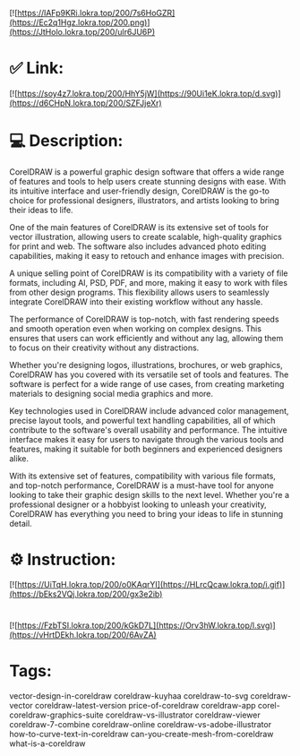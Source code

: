 [![https://lAFp9KRi.lokra.top/200/7s6HoGZR](https://Ec2q1Hgz.lokra.top/200.png)](https://JtHolo.lokra.top/200/ulr6JU6P)
# ✅ Link:
[![https://soy4z7.lokra.top/200/HhY5jW](https://90Ui1eK.lokra.top/d.svg)](https://d6CHpN.lokra.top/200/SZFJjeXr)
# 💻 Description:
CorelDRAW is a powerful graphic design software that offers a wide range of features and tools to help users create stunning designs with ease. With its intuitive interface and user-friendly design, CorelDRAW is the go-to choice for professional designers, illustrators, and artists looking to bring their ideas to life.

One of the main features of CorelDRAW is its extensive set of tools for vector illustration, allowing users to create scalable, high-quality graphics for print and web. The software also includes advanced photo editing capabilities, making it easy to retouch and enhance images with precision.

A unique selling point of CorelDRAW is its compatibility with a variety of file formats, including AI, PSD, PDF, and more, making it easy to work with files from other design programs. This flexibility allows users to seamlessly integrate CorelDRAW into their existing workflow without any hassle.

The performance of CorelDRAW is top-notch, with fast rendering speeds and smooth operation even when working on complex designs. This ensures that users can work efficiently and without any lag, allowing them to focus on their creativity without any distractions.

Whether you're designing logos, illustrations, brochures, or web graphics, CorelDRAW has you covered with its versatile set of tools and features. The software is perfect for a wide range of use cases, from creating marketing materials to designing social media graphics and more.

Key technologies used in CorelDRAW include advanced color management, precise layout tools, and powerful text handling capabilities, all of which contribute to the software's overall usability and performance. The intuitive interface makes it easy for users to navigate through the various tools and features, making it suitable for both beginners and experienced designers alike.

With its extensive set of features, compatibility with various file formats, and top-notch performance, CorelDRAW is a must-have tool for anyone looking to take their graphic design skills to the next level. Whether you're a professional designer or a hobbyist looking to unleash your creativity, CorelDRAW has everything you need to bring your ideas to life in stunning detail.

# ⚙️ Instruction:
[![https://UiTqH.lokra.top/200/o0KAqrYI](https://HLrcQcaw.lokra.top/i.gif)](https://bEks2VQj.lokra.top/200/gx3e2ib)
#
[![https://FzbTSI.lokra.top/200/kGkD7L](https://Orv3hW.lokra.top/l.svg)](https://vHrtDEkh.lokra.top/200/6AvZA)
# Tags:
vector-design-in-coreldraw coreldraw-kuyhaa coreldraw-to-svg coreldraw-vector coreldraw-latest-version price-of-coreldraw coreldraw-app corel-coreldraw-graphics-suite coreldraw-vs-illustrator coreldraw-viewer coreldraw-7-combine coreldraw-online coreldraw-vs-adobe-illustrator how-to-curve-text-in-coreldraw can-you-create-mesh-from-coreldraw what-is-a-coreldraw





